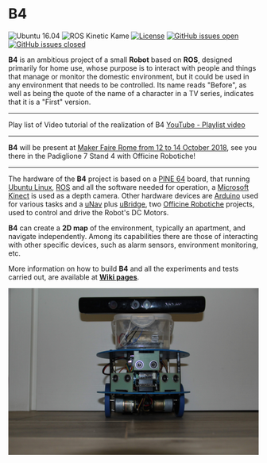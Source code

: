 # B4
![Ubuntu 16.04](https://img.shields.io/badge/Ubuntu-16.04-green.svg)
![ROS Kinetic Kame](https://img.shields.io/badge/ROS-Kinetic%20Kame-red.svg)
[![License](https://img.shields.io/github/license/bobboteck/B4.svg?style=flat)](https://github.com/bobboteck/B4/blob/master/LICENSE)
[![GitHub issues open](https://img.shields.io/github/issues-raw/bobboteck/b4.svg)](https://github.com/bobboteck/B4/issues) 
[![GitHub issues closed](https://img.shields.io/github/issues-closed-raw/bobboteck/b4.svg)](https://github.com/bobboteck/B4/issues)


**B4** is an ambitious project of a small **Robot** based on **ROS**, designed primarily for home use, whose purpose is to interact with people and things that manage or monitor the domestic environment, but it could be used in any environment that needs to be controlled.
Its name reads "Before", as well as being the quote of the name of a character in a TV series, indicates that it is a "First" version.

***

Play list of Video tutorial of the realization of B4
[YouTube - Playlist video](https://www.youtube.com/playlist?list=PLGn3cWxishXIPDKOcuHAd7hoDZpIvQ3WS)

***

**B4** will be present at [Maker Faire Rome from 12 to 14 October 2018](https://2018.makerfairerome.eu/it/espositori/?ids=719), see you there in the Padiglione 7 Stand 4 with Officine Robotiche!

***

The hardware of the **B4** project is based on a [PINE 64](https://www.pine64.org/?page_id=1194) board, that running [Ubuntu Linux](https://www.ubuntu.com/), [ROS](http://www.ros.org/) and all the software needed for operation, a [Microsoft Kinect](https://it.wikipedia.org/wiki/Microsoft_Kinect) is used as a depth camera. Other hardware devices are [Arduino](https://www.arduino.cc/) used for various tasks and a [uNav](http://unav.officinerobotiche.it/technical-specifications/) plus [uBridge](http://unav.officinerobotiche.it/%C2%B5bridge-technical-specifications/), two [Officine Robotiche](https://github.com/officinerobotiche) projects, used to control and drive the Robot's DC Motors.

**B4** can create a **2D map** of the environment, typically an apartment, and navigate independently. Among its capabilities there are those of interacting with other specific devices, such as alarm sensors, environment monitoring, etc.

More information on how to build **B4** and all the experiments and tests carried out, are available at **[Wiki pages](https://github.com/bobboteck/B4/wiki)**.

![B4](https://github.com/bobboteck/B4/blob/master/image/B4-Front-New.JPG)
